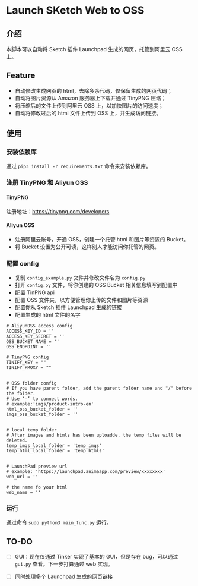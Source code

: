# Launch SKetch Web to OSS
## 介绍
本脚本可以自动将 Sketch 插件 Launchpad 生成的网页，托管到阿里云 OSS 上。

## Feature
* 自动修改生成网页的 html，去除多余代码，仅保留生成的网页代码；
* 自动将图片资源从 Amazon 服务器上下载并通过 TinyPNG 压缩；
* 将压缩后的文件上传到阿里云 OSS 上，以加快图片的访问速度；
* 自动将修改过后的 html 文件上传到 OSS 上，并生成访问链接。

## 使用
### 安装依赖库
通过 `pip3 install -r requirements.txt` 命令来安装依赖库。

### 注册 TinyPNG 和 Aliyun OSS
#### TinyPNG
注册地址：https://tinypng.com/developers

#### Aliyun OSS
* 注册阿里云账号，开通 OSS，创建一个托管 html 和图片等资源的 Bucket。
* 将 Bucket 设置为公开可读，这样别人才能访问你托管的网页。

### 配置 config
* 复制 `config_example.py` 文件并修改文件名为 `config.py`
* 打开 `config.py` 文件，将你创建的 OSS Bucket 相关信息填写到配置中
* 配置 TinPNG api
* 配置 OSS 文件夹，以方便管理你上传的文件和图片等资源
* 配置你从 Sketch 插件 Launchpad 生成的链接
* 配置生成的 html 文件的名字

```
# AliyunOSS access config
ACCESS_KEY_ID = ''
ACCESS_KEY_SECRET = ''
OSS_BUCKET_NAME = ''
OSS_ENDPOINT = ''

# TinyPNG config
TINIFY_KEY = ""
TINIFY_PROXY = ""


# OSS folder config
# If you have parent folder, add the parent folder name and "/" before the folder.
# Use ‘-’ to connect words.
# example:'imgs/product-intro-en'
html_oss_bucket_folder = ''
imgs_oss_bucket_folder = ''


# local temp folder
# After images and htmls has been uploadde, the temp files will be deleted.
temp_imgs_local_folder = 'temp_imgs'
temp_html_local_folder = 'temp_htmls'


# LaunchPad preview url
# example: 'https://launchpad.animaapp.com/preview/xxxxxxxx'
web_url = ''

# the name fo your html
web_name = ''
```

### 运行
通过命令 `sudo python3 main_func.py` 运行。

## TO-DO
- [ ] GUI：现在仅通过 Tinker 实现了基本的 GUI，但是存在 bug，可以通过 `gui.py` 查看。下一步打算通过 web 实现。
- [ ] 同时处理多个 Launchpad 生成的网页链接


